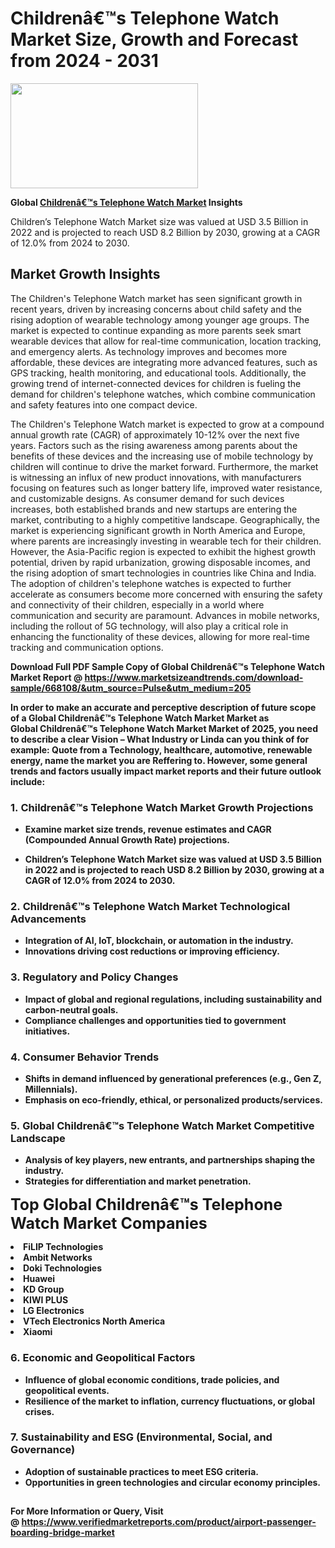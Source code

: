 <H1>Childrenâ€™s Telephone Watch Market Size, Growth and Forecast from 2024 - 2031</H1><img class="aligncenter size-medium wp-image-584254" src="https://thirdeyenews.in/wp-content/uploads/2024/09/Global-Market-Research-300x168.jpeg" alt="" width="300" height="168" /><p><strong>Global&nbsp;<a href="https://www.marketsizeandtrends.com/download-sample/668108/&amp;utm_source=Pulse&amp;utm_medium=205">Childrenâ€™s Telephone Watch Market</a> Insights</strong></p><p>Children’s Telephone Watch Market size was valued at USD 3.5 Billion in 2022 and is projected to reach USD 8.2 Billion by 2030, growing at a CAGR of 12.0% from 2024 to 2030.</p><p><h2>Market Growth Insights</h2> <p>The Children's Telephone Watch market has seen significant growth in recent years, driven by increasing concerns about child safety and the rising adoption of wearable technology among younger age groups. The market is expected to continue expanding as more parents seek smart wearable devices that allow for real-time communication, location tracking, and emergency alerts. As technology improves and becomes more affordable, these devices are integrating more advanced features, such as GPS tracking, health monitoring, and educational tools. Additionally, the growing trend of internet-connected devices for children is fueling the demand for children's telephone watches, which combine communication and safety features into one compact device.</p> <p><strong></strong></p> <p>The Children's Telephone Watch market is expected to grow at a compound annual growth rate (CAGR) of approximately 10-12% over the next five years. Factors such as the rising awareness among parents about the benefits of these devices and the increasing use of mobile technology by children will continue to drive the market forward. Furthermore, the market is witnessing an influx of new product innovations, with manufacturers focusing on features such as longer battery life, improved water resistance, and customizable designs. As consumer demand for such devices increases, both established brands and new startups are entering the market, contributing to a highly competitive landscape. Geographically, the market is experiencing significant growth in North America and Europe, where parents are increasingly investing in wearable tech for their children. However, the Asia-Pacific region is expected to exhibit the highest growth potential, driven by rapid urbanization, growing disposable incomes, and the rising adoption of smart technologies in countries like China and India. The adoption of children's telephone watches is expected to further accelerate as consumers become more concerned with ensuring the safety and connectivity of their children, especially in a world where communication and security are paramount. Advances in mobile networks, including the rollout of 5G technology, will also play a critical role in enhancing the functionality of these devices, allowing for more real-time tracking and communication options. <p><strong></p><p><span class=""><strong>Download Full PDF Sample Copy of Global Childrenâ€™s Telephone Watch Market Report</strong> @ <a href="https://www.marketsizeandtrends.com/download-sample/668108/&amp;utm_source=Pulse&amp;utm_medium=205" target="_blank">https://www.marketsizeandtrends.com/download-sample/668108/&amp;utm_source=Pulse&amp;utm_medium=205</a></span></p><p>In order to make an accurate and perceptive description of future scope of a Global&nbsp;Childrenâ€™s Telephone Watch Market Market as Global&nbsp;Childrenâ€™s Telephone Watch Market Market of 2025, you need to describe a clear Vision &ndash; What Industry or Linda can you think of for example: Quote from a Technology, healthcare, automotive, renewable energy, name the market you are Reffering to. However, some general trends and factors usually impact market reports and their future outlook include:</p><h3>1.&nbsp;<strong>Childrenâ€™s Telephone Watch Market Growth Projections</strong></h3><ul><li>Examine market size trends, revenue estimates and CAGR (Compounded Annual Growth Rate) projections.</li><li><p>Children’s Telephone Watch Market size was valued at USD 3.5 Billion in 2022 and is projected to reach USD 8.2 Billion by 2030, growing at a CAGR of 12.0% from 2024 to 2030.</p></li></ul><h3>2.&nbsp;<strong>Childrenâ€™s Telephone Watch Market Technological Advancements</strong></h3><ul><li>Integration of AI, IoT, blockchain, or automation in the industry.</li><li>Innovations driving cost reductions or improving efficiency.</li></ul><h3>3.&nbsp;<strong>Regulatory and Policy Changes</strong></h3><ul><li>Impact of global and regional regulations, including sustainability and carbon-neutral goals.</li><li>Compliance challenges and opportunities tied to government initiatives.</li></ul><h3>4.&nbsp;<strong>Consumer Behavior Trends</strong></h3><ul><li>Shifts in demand influenced by generational preferences (e.g., Gen Z, Millennials).</li><li>Emphasis on eco-friendly, ethical, or personalized products/services.</li></ul><h3>5.&nbsp;<strong>Global Childrenâ€™s Telephone Watch Market Competitive Landscape</strong></h3><ul><li>Analysis of key players, new entrants, and partnerships shaping the industry.</li><li>Strategies for differentiation and market penetration.</li></ul><p data-pm-slice="1 1 []"><span style="color: inherit; font-family: inherit; font-size: 25px;">Top Global Childrenâ€™s Telephone Watch Market Companies</span></p><div class="" data-test-id=""><p><li>FiLIP Technologies</li><li> Ambit Networks</li><li> Doki Technologies</li><li> Huawei</li><li> KD Group</li><li> KIWI PLUS</li><li> LG Electronics</li><li> VTech Electronics North America</li><li> Xiaomi</li></p></div><h3>6.&nbsp;<strong>Economic and Geopolitical Factors</strong></h3><ul><li>Influence of global economic conditions, trade policies, and geopolitical events.</li><li>Resilience of the market to inflation, currency fluctuations, or global crises.</li></ul><h3>7.&nbsp;<strong>Sustainability and ESG (Environmental, Social, and Governance)</strong></h3><ul><li>Adoption of sustainable practices to meet ESG criteria.</li><li>Opportunities in green technologies and circular economy principles.</li></ul><h2><strong style="font-size: 14px;">For More Information or Query, Visit @&nbsp;</strong><a style="background-color: #ffffff; font-size: 14px;" href="https://www.marketsizeandtrends.com/report/childrens-telephone-watch-market/" target="_blank">https://www.verifiedmarketreports.com/product/airport-passenger-boarding-bridge-market</a></h2>
